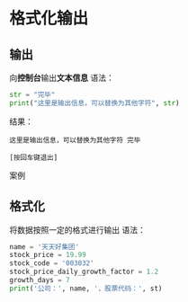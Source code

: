 # 格式化输出

## 输出
向**控制台**输出**文本信息**
语法：
```python
str = "完毕"
print("这里是输出信息，可以替换为其他字符", str)
```
结果：
```
这里是输出信息，可以替换为其他字符 完毕

[按回车键退出]
```
案例

## 格式化
将数据按照一定的格式进行输出
语法：
```python
name = '天天好集团'
stock_price = 19.99
stock_code = '003032'
stock_price_daily_growth_factor = 1.2
growth_days = 7
print('公司：', name, '，股票代码：', st)
```
<!--stackedit_data:
eyJoaXN0b3J5IjpbLTIwNTU4MTA2MTddfQ==
-->